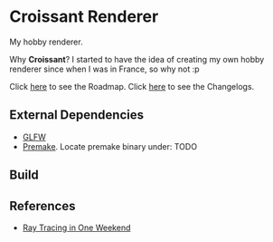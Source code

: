 # Croissant Renderer

My hobby renderer.

Why **Croissant**? I started to have the idea of creating my own hobby renderer since when I was in France, so why not :p

Click [here](./Roadmap.md) to see the Roadmap.
Click [here](./Changelog.md) to see the Changelogs.

## External Dependencies
- [GLFW](https://www.glfw.org)
- [Premake](https://premake.github.io). Locate premake binary under: TODO

## Build

## References
- [Ray Tracing in One Weekend](https://raytracing.github.io)
